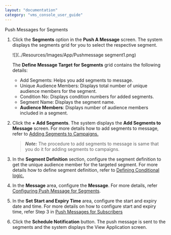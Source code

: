 ```yaml
---
layout: "documentation"
category: "vms_console_user_guide"
---
```

                            

Push Messages for Segments

1.  Click the **Segments** option in the **Push A Message** screen. The system displays the segments grid for you to select the respective segment.
    
      
    ![](../Resources/Images/App/Pushmessage segment1.png)
    
    The **Define Message Target** **for Segments** grid contains the following details:
    
    *   Add Segments: Helps you add segments to message.
    *   Unique Audience Members: Displays total number of unique audience members for the segment.
    *   Condition No: Displays condition numbers for added segments.
    *   Segment Name: Displays the segment name.
    *   **Audience Members**: Displays number of audience members included in a segment.

1.  Click the **\+ Add Segments**. The system displays the **Add Segments to Message** screen. For more details how to add segments to message, refer to [Adding Segments to Campaigns.](../Campaigns/Adding_Segments_to_Campaigns.html)
    
    > **_Note:_** The procedure to add segments to message is same that you do it for adding segments to campaigns.
    
2.  In the **Segment Definition** section, configure the segment definition to get the unique audience member for the targeted segment. For more details how to define segment definition, refer to [Defining Conditional logic.](../Campaigns/Defining_Conditional_logic.html)
3.  In the **Message** area, configure the **Message**. For more details, refer [Configuring Push Message for Segments](Configuring_Push_Message_for_Segments.html).
4.  In the **Set Start and Expiry Time** area, configure the start and expiry date and time. For more details on how to configure start and expiry time, refer Step 3 in [Push Messages for Subscribers](Push_Message_for_Subscribers.html)
5.  Click the **Schedule Notification** button. The push message is sent to the segments and the system displays the View Application screen.
